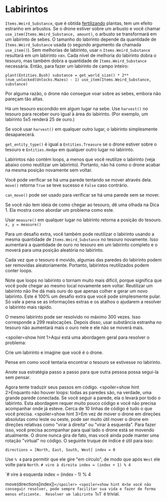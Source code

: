 # Labirintos
`Items.Weird_Substance`, que é obtida [fertilizando](docs/unlocks/fertilizer.md) plantas, tem um efeito estranho em arbustos. Se o drone estiver sobre um arbusto e você chamar `use_item(Items.Weird_Substance, amount)`, o arbusto se transformará em um labirinto de sebes.
O tamanho do labirinto depende da quantidade de `Items.Weird_Substance` usada (o segundo argumento da chamada `use_item()`).
Sem melhorias de labirinto, usar `n` `Items.Weird_Substance` resultará em um labirinto `n`x`n`. Cada nível de melhoria do labirinto dobra o tesouro, mas também dobra a quantidade de `Items.Weird_Substance` necessária. 
Então, para fazer um labirinto de campo inteiro:

`plant(Entities.Bush)
substance = get_world_size() * 2**(num_unlocked(Unlocks.Mazes) - 1)
use_item(Items.Weird_Substance, substance)`


Por alguma razão, o drone não consegue voar sobre as sebes, embora não pareçam tão altas.

Há um tesouro escondido em algum lugar na sebe. Use `harvest()` no tesouro para receber ouro igual à área do labirinto. (Por exemplo, um labirinto 5x5 renderá 25 de ouro.)

Se você usar `harvest()` em qualquer outro lugar, o labirinto simplesmente desaparecerá.

`get_entity_type()` é igual a `Entities.Treasure` se o drone estiver sobre o tesouro e `Entities.Hedge` em qualquer outro lugar no labirinto.

Labirintos não contêm loops, a menos que você reutilize o labirinto (veja abaixo como reutilizar um labirinto). Portanto, não há como o drone acabar na mesma posição novamente sem voltar.

Você pode verificar se há uma parede tentando se mover através dela. 
`move()` retorna `True` se teve sucesso e `False` caso contrário.

`can_move()` pode ser usado para verificar se há uma parede sem se mover.

Se você não tem ideia de como chegar ao tesouro, dê uma olhada na Dica 1. Ela mostra como abordar um problema como este.

Usar `measure()` em qualquer lugar no labirinto retorna a posição do tesouro.
`x, y = measure()`

Para um desafio extra, você também pode reutilizar o labirinto usando a mesma quantidade de `Items.Weird_Substance` no tesouro novamente. 
Isso aumentará a quantidade de ouro no tesouro em um labirinto completo e o moverá para uma posição aleatória no labirinto.

Cada vez que o tesouro é movido, algumas das paredes do labirinto podem ser removidas aleatoriamente. Portanto, labirintos reutilizados podem conter loops.

Note que loops no labirinto o tornam muito mais difícil, porque significa que você pode chegar ao mesmo local novamente sem voltar.
Reutilizar um labirinto não lhe dá mais ouro do que apenas colher e gerar um novo labirinto.
Este é 100% um desafio extra que você pode simplesmente pular.
Só vale a pena se as informações extras e os atalhos o ajudarem a resolver o labirinto mais rápido.

O mesmo labirinto pode ser resolvido no máximo 300 vezes. Isso corresponde a 299 realocações. Depois disso, usar substância estranha no tesouro não aumentará mais o ouro nele e ele não se moverá mais.

<spoiler=show hint 1>Aqui está uma abordagem geral para resolver o problema:

Crie um labirinto e imagine que você é o drone.

Pense em como você tentaria encontrar o tesouro se estivesse no labirinto.

Anote sua estratégia passo a passo para que outra pessoa possa segui-la sem pensar.

Agora tente traduzir seus passos em código.
</spoiler>
<spoiler=show hint 2>Enquanto não houver loops: todas as paredes são, na verdade, uma grande parede conectada. Se você seguir a parede, ela o levará por todo o labirinto.
Esta abordagem requer muito pouco código e você não precisa acompanhar onde já esteve. Cerca de 10 linhas de código é tudo o que você precisa.</spoiler>
<spoiler=show hint 3>Em vez de mover o drone em direções absolutas como leste ou oeste, pode ser muito útil mover o drone em direções relativas como "virar à direita" ou "virar à esquerda". Para fazer isso, você precisa acompanhar para qual lado o drone está se movendo atualmente. O drone nunca gira de fato, mas você ainda pode manter uma rotação "virtual" no código.
O seguinte truque de índice é útil para isso:

`directions = [North, East, South, West]
index = 0`

Use `% 4` para permitir que ele gire "em círculo", de modo que após `West` ele volte para `North`.
`# vire à direita
index = (index + 1) % 4`

`# vire à esquerda
index = (index - 1) % 4

move(directions[index])`</spoiler>
<spoiler=show hint 4>Se você não conseguir resolver, pode sempre facilitar sua vida e fazer de forma menos eficiente. 
Resolver um labirinto `1`x`1` é trivial.</spoiler>